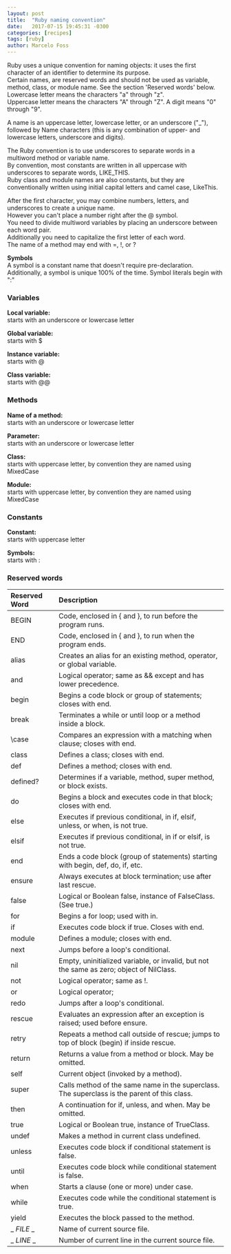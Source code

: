 ```yaml
---
layout: post
title:  "Ruby naming convention"
date:   2017-07-15 19:45:31 -0300
categories: [recipes]
tags: [ruby]
author: Marcelo Foss
---
```

Ruby uses a unique convention for naming objects: 
it uses the first character of an identifier to determine its purpose.  
Certain names, are reserved words and should not be used as variable, method, class, or module name. See the section 'Reserved words' below.   
Lowercase letter means the characters "a" through "z".  
Uppercase letter means the characters "A" through "Z".
A digit means "0" through "9".  

A name is an uppercase letter, lowercase letter, or an underscore ("_"), followed by Name characters (this is any combination of upper- and lowercase letters, underscore and digits).

The Ruby convention is to use underscores to separate words in a multiword method or variable name.  
By convention, most constants are written in all uppercase with underscores to separate words, LIKE_THIS.  
Ruby class and module names are also constants, but they are conventionally written using initial capital letters and camel case, LikeThis.

After the first character, you may combine numbers, letters, and underscores to create a unique name.  
However you can't place a number right after the @ symbol.  
You need to divide multiword variables by placing an underscore between each word pair.   
Additionally you need to capitalize the first letter of each word.  
The name of a method may end with =, !, or ?
	
**Symbols**  
A symbol is a constant name that doesn't require pre-declaration. Additionally, a symbol is unique 100% of the time. Symbol literals begin with ":"


### Variables
**Local variable:**  
  starts with an underscore or lowercase letter  

**Global variable:**  
  starts with $  

**Instance variable:**  
  starts with @  

**Class variable:**  
  starts with @@  

### Methods
**Name of a method:**  
  starts with an underscore or lowercase letter  

**Parameter:**  
  starts with an underscore or lowercase letter  

**Class:**  
  starts with uppercase letter, by convention they are named using MixedCase  

**Module:**  
  starts with uppercase letter, by convention they are named using MixedCase  

### Constants
**Constant:**  
  starts with uppercase letter  

**Symbols:**  
  starts with :  


### Reserved words

| Reserved Word     | Description |  
| :---------------- | :---------- |
| BEGIN             | Code, enclosed in { and }, to run before the program runs. |  
| END               | Code, enclosed in { and }, to run when the program ends. |  
| alias             | Creates an alias for an existing method, operator, or global variable. |  
| and               | Logical operator; same as && except and has lower precedence. |  
| begin             | Begins a code block or group of statements; closes with end. |  
| break             | Terminates a while or until loop or a method inside a block. |  
| \case             | Compares an expression with a matching when clause; closes with end. |  
| class             | Defines a class; closes with end. |  
| def               | Defines a method; closes with end. |  
| defined?          | Determines if a variable, method, super method, or block exists. |  
| do                | Begins a block and executes code in that block; closes with end. |  
| else              | Executes if previous conditional, in if, elsif, unless, or when, is not true. |  
| elsif             | Executes if previous conditional, in if or elsif, is not true. |  
| end               | Ends a code block (group of statements) starting with begin, def, do, if, etc. |  
| ensure            | Always executes at block termination; use after last rescue. |  
| false             | Logical or Boolean false, instance of FalseClass. (See true.) |  
| for               | Begins a for loop; used with in. |  
| if                | Executes code block if true. Closes with end.  |  
| module            | Defines a module; closes with end. |  
| next              | Jumps before a loop's conditional. |  
| nil               | Empty, uninitialized variable, or invalid, but not the same as zero; object of NilClass. |  
| not               | Logical operator; same as !. |  
| or                | Logical operator; |  
| redo              | Jumps after a loop's conditional. |  
| rescue            | Evaluates an expression after an exception is raised; used before ensure. |  
| retry             | Repeats a method call outside of rescue; jumps to top of block (begin) if inside rescue. |  
| return            | Returns a value from a method or block. May be omitted. |  
| self              | Current object (invoked by a method). |  
| super             | Calls method of the same name in the superclass. The superclass is the parent of this class. |  
| then              | A continuation for if, unless, and when. May be omitted. |  
| true              | Logical or Boolean true, instance of TrueClass. |  
| undef             | Makes a method in current class undefined. |  
| unless            | Executes code block if conditional statement is false. |  
| until             | Executes code block while conditional statement is false. |  
| when              | Starts a clause (one or more) under case. |  
| while             | Executes code while the conditional statement is true. |  
| yield             | Executes the block passed to the method. |  
| _ _FILE_ _        | Name of current source file. |  
| _ _LINE_ _        | Number of current line in the current source file. |  

